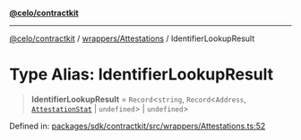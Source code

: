 [**@celo/contractkit**](../../../README.md)

***

[@celo/contractkit](../../../modules.md) / [wrappers/Attestations](../README.md) / IdentifierLookupResult

# Type Alias: IdentifierLookupResult

> **IdentifierLookupResult** = `Record`\<`string`, `Record`\<`Address`, [`AttestationStat`](../interfaces/AttestationStat.md) \| `undefined`\> \| `undefined`\>

Defined in: [packages/sdk/contractkit/src/wrappers/Attestations.ts:52](https://github.com/celo-org/developer-tooling/blob/master/packages/sdk/contractkit/src/wrappers/Attestations.ts#L52)
